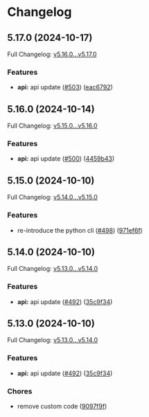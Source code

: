 # Changelog

## 5.17.0 (2024-10-17)

Full Changelog: [v5.16.0...v5.17.0](https://github.com/objective-inc/objective-python/compare/v5.16.0...v5.17.0)

### Features

* **api:** api update ([#503](https://github.com/objective-inc/objective-python/issues/503)) ([eac6792](https://github.com/objective-inc/objective-python/commit/eac6792463ebf5151682668cc60ad7069813ccb7))

## 5.16.0 (2024-10-14)

Full Changelog: [v5.15.0...v5.16.0](https://github.com/objective-inc/objective-python/compare/v5.15.0...v5.16.0)

### Features

* **api:** api update ([#500](https://github.com/objective-inc/objective-python/issues/500)) ([4459b43](https://github.com/objective-inc/objective-python/commit/4459b4314e2fee986a9f2b0421907921689af674))

## 5.15.0 (2024-10-10)

Full Changelog: [v5.14.0...v5.15.0](https://github.com/objective-inc/objective-python/compare/v5.14.0...v5.15.0)

### Features

* re-introduce the python cli ([#498](https://github.com/objective-inc/objective-python/issues/498)) ([971ef6f](https://github.com/objective-inc/objective-python/commit/971ef6f368808f52576a3ec32873999028d31caa))

## 5.14.0 (2024-10-10)

Full Changelog: [v5.13.0...v5.14.0](https://github.com/objective-inc/objective-python/compare/v5.13.0...v5.14.0)

### Features

* **api:** api update ([#492](https://github.com/objective-inc/objective-python/issues/492)) ([35c9f34](https://github.com/objective-inc/objective-python/commit/35c9f34f65539f82ce90cb0dba064803672cf19c))

## 5.13.0 (2024-10-10)

Full Changelog: [v5.13.0...v5.14.0](https://github.com/objective-inc/objective-python/compare/v5.13.0...v5.14.0)

### Features

* **api:** api update ([#492](https://github.com/objective-inc/objective-python/issues/492)) ([35c9f34](https://github.com/objective-inc/objective-python/commit/35c9f34f65539f82ce90cb0dba064803672cf19c))


### Chores

* remove custom code ([9097f9f](https://github.com/objective-inc/objective-python/commit/9097f9f9890bb9d59be3433ebf6007d3ee8fc9c2))
